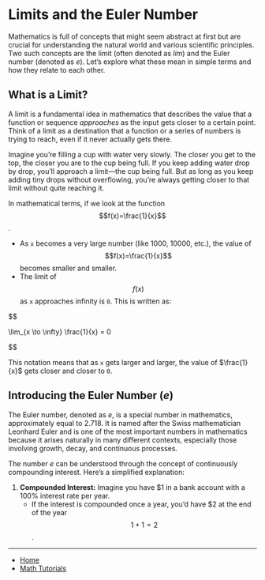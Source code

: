 # Limits and the Euler Number


Mathematics is full of concepts that might seem abstract at first but are crucial for 
understanding the natural world and various scientific principles. Two such concepts are the limit (often
denoted as _lim_) and the Euler number (denoted as _e_). Let’s explore what these mean in simple
terms and how they relate to each other.

## What is a Limit?

A limit is a fundamental idea in mathematics that describes the value that a function or
sequence _approaches_ as the input gets closer to a certain point. Think of a limit as a destination
that a function or a series of numbers is trying to reach, even if it never actually gets there.

Imagine you’re filling a cup with water very slowly. The closer you get to the top, the closer you
are to the cup being full. If you keep adding water drop by drop, you’ll approach a limit—the
cup being full. But as long as you keep adding tiny drops without overflowing, you’re always
getting closer to that limit without quite reaching it.

In mathematical terms, if we look at the function $$f(x)=\frac{1}{x}$$.
- As `x` becomes a very large number (like 1000, 10000, etc.), the value of $$f(x)=\frac{1}{x}$$ becomes smaller and smaller.
- The limit of $$f(x)$$ as `x` approaches infinity is `0`. This is written as:

 $$
 
 \lim_{x \to \infty} \frac{1}{x} = 0
 
 $$

 This notation means that as `x` gets larger and larger, the value of $\frac{1}{x}$ gets closer and closer to `0`.

## Introducing the Euler Number ($e$)

The Euler number, denoted as $e$, is a special number in mathematics, approximately equal to $2.718$. 
It is named after the Swiss mathematician Leonhard Euler and is one of the most important numbers in 
mathematics because it arises naturally in many different contexts, especially those involving growth, decay, and continuous processes.

The number $e$ can be understood through the concept of continuously compounding interest. Here’s a simplified explanation:

1. **Compounded Interest:** Imagine you have $\$1$ in a bank account with a $100\%$ interest rate per year.
    - If the interest is compounded once a year, you’d have $\$2$ at the end of the year $$1+1=2$$. 

---

- [Home](./../../../README.md)
- [Math Tutorials](./../../tutorials.md)